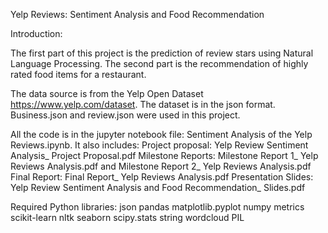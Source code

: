 Yelp Reviews: Sentiment Analysis and Food Recommendation

Introduction:

The first part of this project is the prediction of review stars using Natural Language Processing. The second part is the recommendation of highly rated food items for a restaurant.

The data source is from the Yelp Open Dataset https://www.yelp.com/dataset. The dataset is in the json format. Business.json and review.json were used in this project. 

All the code is in the jupyter notebook file: Sentiment Analysis of the Yelp Reviews.ipynb. It also includes:
Project proposal: Yelp Review Sentiment Analysis_ Project Proposal.pdf
Milestone Reports: Milestone Report 1_ Yelp Reviews Analysis.pdf and Milestone Report 2_ Yelp Reviews Analysis.pdf
Final Report: Final Report_ Yelp Reviews Analysis.pdf
Presentation Slides: Yelp Review Sentiment Analysis and Food Recommendation_ Slides.pdf

Required Python libraries:
json
pandas
matplotlib.pyplot
numpy
metrics
scikit-learn
nltk
seaborn
scipy.stats
string
wordcloud
PIL
